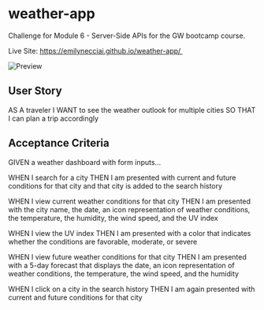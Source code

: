 # weather-app
Challenge for Module 6 - Server-Side APIs for the GW bootcamp course. 

Live Site: https://emilynecciai.github.io/weather-app/ 

![Preview](https://github.com/EmilyNecciai/weather-app/blob/5f980a759f7c94b3d1adf653bc605b38fb9ed8af/assets/img/final-dashboard-recording.gif)



## User Story
AS A traveler
I WANT to see the weather outlook for multiple cities
SO THAT I can plan a trip accordingly

## Acceptance Criteria
GIVEN a weather dashboard with form inputs...

WHEN I search for a city
THEN I am presented with current and future conditions for that city and that city is added to the search history

WHEN I view current weather conditions for that city
THEN I am presented with the city name, the date, an icon representation of weather conditions, the temperature, the humidity, the wind speed, and the UV index

WHEN I view the UV index
THEN I am presented with a color that indicates whether the conditions are favorable, moderate, or severe

WHEN I view future weather conditions for that city
THEN I am presented with a 5-day forecast that displays the date, an icon representation of weather conditions, the temperature, the wind speed, and the humidity

WHEN I click on a city in the search history
THEN I am again presented with current and future conditions for that city
